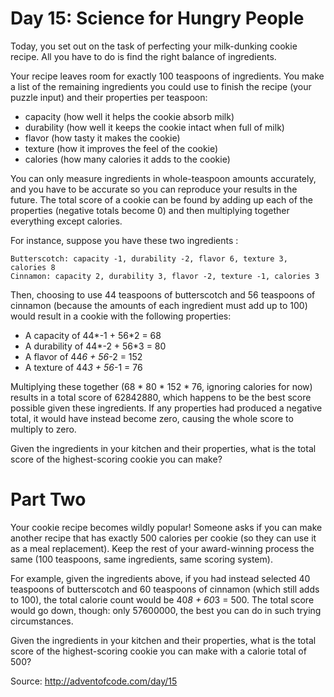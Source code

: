 Day 15: Science for Hungry People
=================================

Today, you set out on the task of perfecting your milk-dunking cookie recipe.
All you have to do is find the right balance of ingredients.

Your recipe leaves room for exactly 100 teaspoons of ingredients.  You make a
list of the remaining ingredients you could use to finish the recipe (your
puzzle input) and their properties per teaspoon:
- capacity (how well it helps the cookie absorb milk)
- durability (how well it keeps the cookie intact when full of milk)
- flavor (how tasty it makes the cookie)
- texture (how it improves the feel of the cookie)
- calories (how many calories it adds to the cookie)

You can only measure ingredients in whole-teaspoon amounts accurately, and you
have to be accurate so you can reproduce your results in the future.  The total
score of a cookie can be found by adding up each of the properties (negative
totals become 0) and then multiplying together everything except calories.

For instance, suppose you have these two ingredients :

    Butterscotch: capacity -1, durability -2, flavor 6, texture 3, calories 8
    Cinnamon: capacity 2, durability 3, flavor -2, texture -1, calories 3

Then, choosing to use 44 teaspoons of butterscotch and 56 teaspoons of cinnamon
(because the amounts of each ingredient must add up to 100) would result in a
cookie with the following properties:
- A capacity of 44*-1 + 56*2 = 68
- A durability of 44*-2 + 56*3 = 80
- A flavor of 44*6 + 56*-2 = 152
- A texture of 44*3 + 56*-1 = 76

Multiplying these together (68 * 80 * 152 * 76, ignoring calories for now)
results in a total score of  62842880, which happens to be the best score
possible given these ingredients.  If any properties had produced a negative
total, it would have instead become zero, causing the whole score to multiply to
zero.

Given the ingredients in your kitchen and their properties, what is the total
score of the highest-scoring cookie you can make?

Part Two
========

Your cookie recipe becomes wildly popular!  Someone asks if you can make another
recipe that has exactly 500 calories per cookie (so they can use it as a meal
replacement).  Keep the rest of your award-winning process the same (100
teaspoons, same ingredients, same scoring system).

For example, given the ingredients above, if you had instead selected 40
teaspoons of butterscotch and 60 teaspoons of cinnamon (which still adds to
100), the total calorie count would be 40*8 + 60*3 = 500.  The total score would
go down, though: only 57600000, the best you can do in such trying
circumstances.

Given the ingredients in your kitchen and their properties, what is the total
score of the highest-scoring cookie you can make with a calorie total of 500?

Source: http://adventofcode.com/day/15
